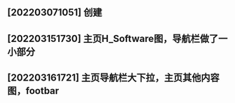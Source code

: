 ## [202203071051] 创建
## [202203151730] 主页H_Software图，导航栏做了一小部分
## [202203161721] 主页导航栏大下拉，主页其他内容图，footbar
